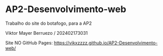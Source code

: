 # AP2-Desenvolvimento-web
Trabalho do site do botafogo, para a AP2

Viktor Mayer Berruezo / 202402173031

Site NO GitHub Pages: https://vikxzzzz.github.io/AP2-Desenvolvimento-web/
